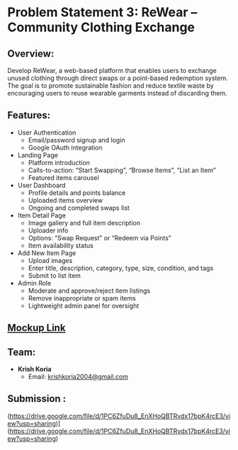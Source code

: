 # Problem Statement 3: ReWear – Community Clothing Exchange

## Overview:

Develop ReWear, a web-based platform that enables users to exchange unused clothing through direct swaps or a point-based redemption system. The goal is to promote sustainable fashion and reduce textile waste by encouraging users to reuse wearable garments instead of
discarding them.

## Features:

- User Authentication
  - Email/password signup and login
  - Google OAuth integration
- Landing Page
  - Platform introduction
  - Calls-to-action: “Start Swapping”, “Browse Items”, “List an Item”
  - Featured items carousel
- User Dashboard
  - Profile details and points balance
  - Uploaded items overview
  - Ongoing and completed swaps list
- Item Detail Page
  - Image gallery and full item description
  - Uploader info
  - Options: “Swap Request” or “Redeem via Points”
  - Item availability status
- Add New Item Page
  - Upload images
  - Enter title, description, category, type, size, condition, and tags
  - Submit to list item
- Admin Role
  - Moderate and approve/reject item listings
  - Remove inappropriate or spam items
  - Lightweight admin panel for oversight

## [Mockup Link](https://app.excalidraw.com/l/65VNwvy7c4X/zEqG7IJrg0)

## Team:

- **Krish Koria**
  - Email: krishkoria2004@gmail.com

## Submission :

(https://drive.google.com/file/d/1PC6ZfuDu8_EnXHoQBTRvdx17bpK4rcE3/view?usp=sharing)](https://drive.google.com/file/d/1PC6ZfuDu8_EnXHoQBTRvdx17bpK4rcE3/view?usp=sharing)
